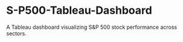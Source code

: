 # S-P500-Tableau-Dashboard
A Tableau dashboard visualizing S&amp;P 500 stock performance across sectors.
